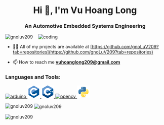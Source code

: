 <h1 align="center">Hi 👋, I'm Vu Hoang Long</h1>
<h3 align="center">An Automotive Embedded Systems Engineering</h3>
<img align="right" alt="coding" width="400" src="https://user-images.githubusercontent.com/107062060/191038928-9f43b611-5674-40c0-a8af-22337bbb856a.png">
<p align="left"> <img src="https://komarev.com/ghpvc/?username=gnoluv209&label=Profile%20views&color=0e75b6&style=flat" alt="gnoluv209" /> </p>

- 👨‍💻 All of my projects are available at [https://github.com/gnoLuV209?tab=repositories](https://github.com/gnoLuV209?tab=repositories)

- 📫 How to reach me **vuhoanglong209@gmail.com**

<h3 align="left">Languages and Tools:</h3>
<p align="left"> <a href="https://www.arduino.cc/" target="_blank" rel="noreferrer"> <img src="https://cdn.worldvectorlogo.com/logos/arduino-1.svg" alt="arduino" width="40" height="40"/> </a> <a href="https://www.cprogramming.com/" target="_blank" rel="noreferrer"> <img src="https://raw.githubusercontent.com/devicons/devicon/master/icons/c/c-original.svg" alt="c" width="40" height="40"/> </a> <a href="https://www.w3schools.com/cpp/" target="_blank" rel="noreferrer"> <img src="https://raw.githubusercontent.com/devicons/devicon/master/icons/cplusplus/cplusplus-original.svg" alt="cplusplus" width="40" height="40"/> </a> <a href="https://opencv.org/" target="_blank" rel="noreferrer"> <img src="https://www.vectorlogo.zone/logos/opencv/opencv-icon.svg" alt="opencv" width="40" height="40"/> </a> <a href="https://www.python.org" target="_blank" rel="noreferrer"> <img src="https://raw.githubusercontent.com/devicons/devicon/master/icons/python/python-original.svg" alt="python" width="40" height="40"/> </a> </p>

<p><img align="left" src="https://github-readme-stats.vercel.app/api/top-langs?username=gnoluv209&show_icons=true&locale=en&layout=compact" alt="gnoluv209" /></p>

<p>&nbsp;<img align="center" src="https://github-readme-stats.vercel.app/api?username=gnoluv209&show_icons=true&locale=en" alt="gnoluv209" /></p>

<p><img align="center" src="https://github-readme-streak-stats.herokuapp.com/?user=gnoluv209&" alt="gnoluv209" /></p>

